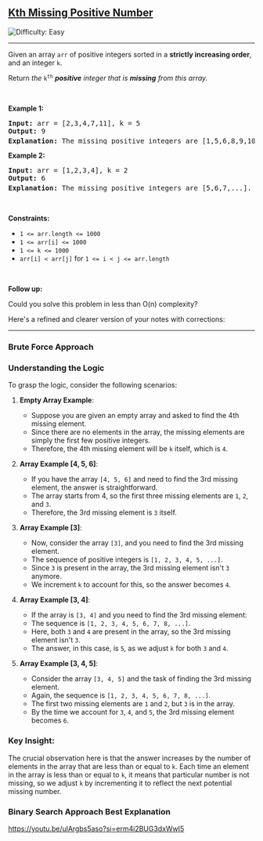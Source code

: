 <h2><a href="https://leetcode.com/problems/kth-missing-positive-number">Kth Missing Positive Number</a></h2> <img src='https://img.shields.io/badge/Difficulty-Easy-brightgreen' alt='Difficulty: Easy' /><hr><p>Given an array <code>arr</code> of positive integers sorted in a <strong>strictly increasing order</strong>, and an integer <code>k</code>.</p>

<p>Return <em>the</em> <code>k<sup>th</sup></code> <em><strong>positive</strong> integer that is <strong>missing</strong> from this array.</em></p>

<p>&nbsp;</p>
<p><strong class="example">Example 1:</strong></p>

<pre>
<strong>Input:</strong> arr = [2,3,4,7,11], k = 5
<strong>Output:</strong> 9
<strong>Explanation: </strong>The missing positive integers are [1,5,6,8,9,10,12,13,...]. The 5<sup>th</sup>&nbsp;missing positive integer is 9.
</pre>

<p><strong class="example">Example 2:</strong></p>

<pre>
<strong>Input:</strong> arr = [1,2,3,4], k = 2
<strong>Output:</strong> 6
<strong>Explanation: </strong>The missing positive integers are [5,6,7,...]. The 2<sup>nd</sup> missing positive integer is 6.
</pre>

<p>&nbsp;</p>
<p><strong>Constraints:</strong></p>

<ul>
	<li><code>1 &lt;= arr.length &lt;= 1000</code></li>
	<li><code>1 &lt;= arr[i] &lt;= 1000</code></li>
	<li><code>1 &lt;= k &lt;= 1000</code></li>
	<li><code>arr[i] &lt; arr[j]</code> for <code>1 &lt;= i &lt; j &lt;= arr.length</code></li>
</ul>

<p>&nbsp;</p>
<p><strong>Follow up:</strong></p>

<p>Could you solve this problem in less than O(n) complexity?</p>


Here's a refined and clearer version of your notes with corrections:

---
### Brute Force Approach  
### Understanding the Logic

To grasp the logic, consider the following scenarios:

1. **Empty Array Example**:
   - Suppose you are given an empty array and asked to find the 4th missing element. 
   - Since there are no elements in the array, the missing elements are simply the first few positive integers. 
   - Therefore, the 4th missing element will be `k` itself, which is `4`.

2. **Array Example [4, 5, 6]**:
   - If you have the array `[4, 5, 6]` and need to find the 3rd missing element, the answer is straightforward.
   - The array starts from 4, so the first three missing elements are `1`, `2`, and `3`. 
   - Therefore, the 3rd missing element is `3` itself.

3. **Array Example [3]**:
   - Now, consider the array `[3]`, and you need to find the 3rd missing element.
   - The sequence of positive integers is `[1, 2, 3, 4, 5, ...]`. 
   - Since `3` is present in the array, the 3rd missing element isn't `3` anymore.
   - We increment `k` to account for this, so the answer becomes `4`.

4. **Array Example [3, 4]**:
   - If the array is `[3, 4]` and you need to find the 3rd missing element:
   - The sequence is `[1, 2, 3, 4, 5, 6, 7, 8, ...]`. 
   - Here, both `3` and `4` are present in the array, so the 3rd missing element isn't `3`.
   - The answer, in this case, is `5`, as we adjust `k` for both `3` and `4`.

5. **Array Example [3, 4, 5]**:
   - Consider the array `[3, 4, 5]` and the task of finding the 3rd missing element.
   - Again, the sequence is `[1, 2, 3, 4, 5, 6, 7, 8, ...]`.
   - The first two missing elements are `1` and `2`, but `3` is in the array.
   - By the time we account for `3`, `4`, and `5`, the 3rd missing element becomes `6`.

### Key Insight:
The crucial observation here is that the answer increases by the number of elements in the array that are less than or equal to `k`. Each time an element in the array is less than or equal to `k`, it means that particular number is not missing, so we adjust `k` by incrementing it to reflect the next potential missing number.

### Binary Search Approach Best Explanation

https://youtu.be/ulArgbs5aso?si=erm4i2BUG3dxWwI5
